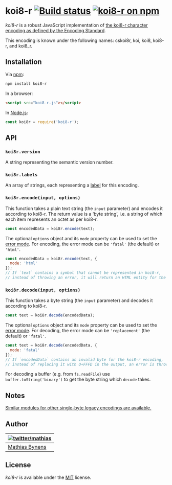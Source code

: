 # koi8-r [![Build status](https://github.com/mathiasbynens/koi8-r/workflows/run-checks/badge.svg)](https://github.com/mathiasbynens/koi8-r/actions?query=workflow%3Arun-checks) [![koi8-r on npm](https://img.shields.io/npm/v/koi8-r)](https://www.npmjs.com/package/koi8-r)

_koi8-r_ is a robust JavaScript implementation of [the koi8-r character encoding as defined by the Encoding Standard](https://encoding.spec.whatwg.org/#koi8-r).

This encoding is known under the following names: cskoi8r, koi, koi8, koi8-r, and koi8_r.

## Installation

Via [npm](https://www.npmjs.com/):

```bash
npm install koi8-r
```

In a browser:

```html
<script src="koi8-r.js"></script>
```

In [Node.js](https://nodejs.org/):

```js
const koi8r = require('koi8-r');
```

## API

### `koi8r.version`

A string representing the semantic version number.

### `koi8r.labels`

An array of strings, each representing a [label](https://encoding.spec.whatwg.org/#label) for this encoding.

### `koi8r.encode(input, options)`

This function takes a plain text string (the `input` parameter) and encodes it according to koi8-r. The return value is a ‘byte string’, i.e. a string of which each item represents an octet as per koi8-r.

```js
const encodedData = koi8r.encode(text);
```

The optional `options` object and its `mode` property can be used to set the [error mode](https://encoding.spec.whatwg.org/#error-mode). For encoding, the error mode can be `'fatal'` (the default) or `'html'`.

```js
const encodedData = koi8r.encode(text, {
  mode: 'html'
});
// If `text` contains a symbol that cannot be represented in koi8-r,
// instead of throwing an error, it will return an HTML entity for the symbol.
```

### `koi8r.decode(input, options)`

This function takes a byte string (the `input` parameter) and decodes it according to koi8-r.

```js
const text = koi8r.decode(encodedData);
```

The optional `options` object and its `mode` property can be used to set the [error mode](https://encoding.spec.whatwg.org/#error-mode). For decoding, the error mode can be `'replacement'` (the default) or `'fatal'`.

```js
const text = koi8r.decode(encodedData, {
  mode: 'fatal'
});
// If `encodedData` contains an invalid byte for the koi8-r encoding,
// instead of replacing it with U+FFFD in the output, an error is thrown.
```

For decoding a buffer (e.g. from `fs.readFile`) use `buffer.toString('binary')` to get the byte string which `decode` takes.

## Notes

[Similar modules for other single-byte legacy encodings are available.](https://www.npmjs.com/browse/keyword/legacy-encoding)

## Author

| [![twitter/mathias](https://gravatar.com/avatar/24e08a9ea84deb17ae121074d0f17125?s=70)](https://twitter.com/mathias "Follow @mathias on Twitter") |
|---|
| [Mathias Bynens](https://mathiasbynens.be/) |

## License

_koi8-r_ is available under the [MIT](https://mths.be/mit) license.
